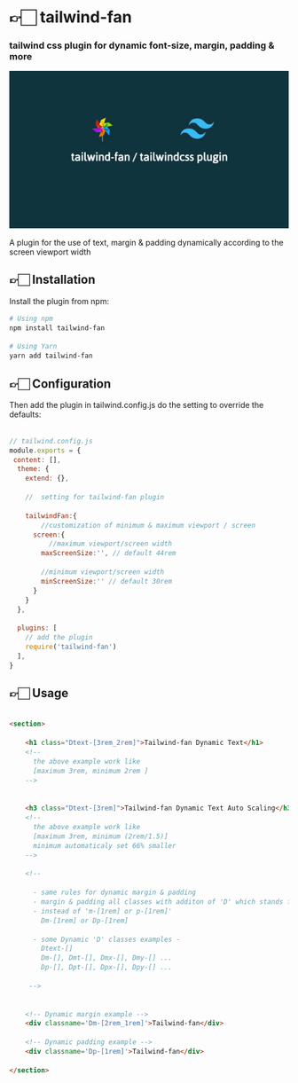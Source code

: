 # 👉🏻 tailwind-fan
### tailwind css plugin for dynamic font-size, margin, padding & more
![logo_img](https://github.com/AliRazaShaheb/tailwind-fan/blob/main/tailwind-fan.jpg)

A plugin for the use of text, margin & padding dynamically according to the screen viewport width

## 👉🏻 Installation

Install the plugin from npm:

```bash
# Using npm
npm install tailwind-fan

# Using Yarn
yarn add tailwind-fan
```
## 👉🏻 Configuration
Then add the plugin in tailwind.config.js do the setting to override the defaults:

```js

// tailwind.config.js
module.exports = {
 content: [],
  theme: {
    extend: {},
    
    //  setting for tailwind-fan plugin

    tailwindFan:{
        //customization of minimum & maximum viewport / screen
      screen:{
          //maximum viewport/screen width
        maxScreenSize:'', // default 44rem 

        //minimum viewport/screen width
        minScreenSize:'' // default 30rem
      }
    }
  },

  plugins: [
    // add the plugin
    require('tailwind-fan')
  ],
}
```

## 👉🏻 Usage


```html

<section>
    
    <h1 class="Dtext-[3rem_2rem]">Tailwind-fan Dynamic Text</h1>
    <!-- 
      the above example work like 
      [maximum 3rem, minimum 2rem ]
    -->

    
    <h3 class="Dtext-[3rem]">Tailwind-fan Dynamic Text Auto Scaling</h3>
    <!-- 
      the above example work like 
      [maximum 3rem, minimum (2rem/1.5)]
      minimum automaticaly set 66% smaller
    -->

    <!-- 
      
      - same rules for dynamic margin & padding
      - margin & padding all classes with additon of 'D' which stands for Dynamic
      - instead of 'm-[1rem] or p-[1rem]'
        Dm-[1rem] or Dp-[1rem]

      - some Dynamic 'D' classes examples - 
        Dtext-[]
        Dm-[], Dmt-[], Dmx-[], Dmy-[] ...
        Dp-[], Dpt-[], Dpx-[], Dpy-[] ...
    
     -->


    <!-- Dynamic margin example -->
    <div classname='Dm-[2rem_1rem]'>Tailwind-fan</div>
    
    <!-- Dynamic padding example -->
    <div classname='Dp-[1rem]'>Tailwind-fan</div>

</section>
```